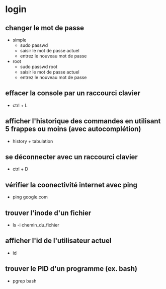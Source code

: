 # login

## changer le mot de passe
- simple
    - sudo passwd
    - saisir le mot de passe actuel
    - entrez  le nouveau mot de passe
- root
    - sudo passwd root
    - saisir le mot de passe actuel
    - entrez le nouveau mot de passe

## effacer la console par un raccourci clavier
- ctrl + L

## afficher l'historique des commandes en utilisant 5 frappes ou moins (avec autocomplétion)
- history + tabulation

## se déconnecter avec un raccourci clavier
- ctrl + D

## vérifier la coonectivité internet avec ping
- ping google.com

## trouver l'inode d'un fichier
- ls -i chemin_du_fichier

## afficher l'id de l'utilisateur actuel
- id

## trouver le PID d'un programme (ex. bash)
- pgrep bash